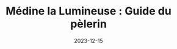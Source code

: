 ---
title: "Médine la Lumineuse : Guide du pèlerin"
excerpt: "Découvrez l'histoire sacrée de Médine, la ville du Prophète (PBSL), et les lieux saints à visiter lors de votre pèlerinage."
image: "https://images.pexels.com/photos/2895295/pexels-photo-2895295.jpeg"
date: 2023-12-15
category: "Hajj"
--- 